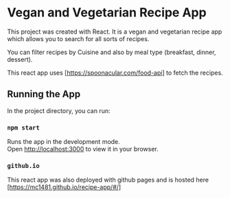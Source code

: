 # Vegan and Vegetarian Recipe App

This project was created with React. It is a vegan and vegetarian recipe app
which allows you to search for all sorts of recipes.

You can filter recipes by Cuisine and also by meal type (breakfast, dinner, dessert).

This react app uses [https://spoonacular.com/food-api] to fetch the recipes.

## Running the App

In the project directory, you can run:

### `npm start`

Runs the app in the development mode.\
Open [http://localhost:3000](http://localhost:3000) to view it in your browser.

### `github.io`

This react app was also deployed with github pages and is hosted here [https://mc1481.github.io/recipe-app/#/] 

